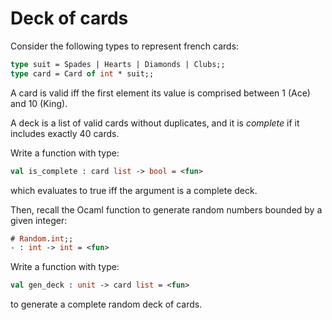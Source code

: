 # Deck of cards

Consider the following types to represent french cards:
```ocaml
type suit = Spades | Hearts | Diamonds | Clubs;;
type card = Card of int * suit;;
```
A card is valid iff the first element its value is comprised between 1 (Ace) and 10 (King).

A deck is a list of valid cards without duplicates, and it is
*complete* if it includes exactly 40 cards.

Write a function with type:
```ocaml
val is_complete : card list -> bool = <fun>
```
which evaluates to true iff the argument is a complete deck.

Then, recall the Ocaml function to generate random numbers bounded by a given integer:
```ocaml
# Random.int;;
- : int -> int = <fun>
```

Write a function with type:
```ocaml
val gen_deck : unit -> card list = <fun>
```
to generate a complete random deck of cards.


